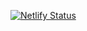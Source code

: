 [![Netlify Status](https://api.netlify.com/api/v1/badges/01f66d07-e8d2-4cc4-a048-c69b6c4cbeee/deploy-status)](https://app.netlify.com/sites/epic-yonath-8f87c0/deploys)
